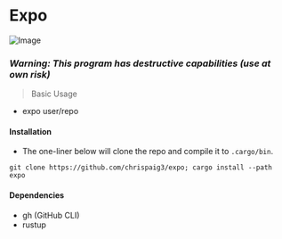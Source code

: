 # Expo

![Image](https://github.com/user-attachments/assets/a3f1f574-c9f9-4caf-9573-9ac29594a53f)

### ***Warning: This program has destructive capabilities (use at own risk)***

> Basic Usage

- expo user/repo

#### Installation
- The one-liner below will clone the repo and compile it to `.cargo/bin`.
```
git clone https://github.com/chrispaig3/expo; cargo install --path expo
```

#### Dependencies
- gh (GitHub CLI)
- rustup

